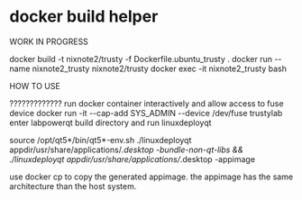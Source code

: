 # docker build helper

WORK IN PROGRESS

docker build -t nixnote2/trusty -f Dockerfile.ubuntu_trusty .
docker run --name nixnote2_trusty nixnote2/trusty 
docker exec -it nixnote2_trusty bash

HOW TO USE

?????????????
run docker container interactively and allow access to fuse device
docker run -it --cap-add SYS_ADMIN --device /dev/fuse trustylab
enter labpowerqt build directory and run linuxdeployqt


source /opt/qt5*/bin/qt5*-env.sh
./linuxdeployqt appdir/usr/share/applications/*.desktop -bundle-non-qt-libs && \
./linuxdeployqt appdir/usr/share/applications/*.desktop -appimage

use docker cp to copy the generated appimage. the appimage has the same
architecture than the host system.

